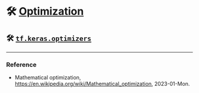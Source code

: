 # :hammer_and_wrench: [Optimization](https://en.wikipedia.org/wiki/Mathematical_optimization)

## :hammer_and_wrench: [`tf.keras.optimizers`](https://www.tensorflow.org/api_docs/python/tf/keras/optimizers)

---

### Reference
- Mathematical optimization, https://en.wikipedia.org/wiki/Mathematical_optimization, 2023-01-Mon.
